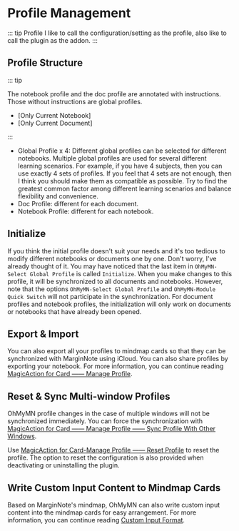 # Profile Management

::: tip Profile
I like to call the configuration/setting as the profile, also like to call the plugin as the addon.
:::


## Profile Structure

::: tip

The notebook profile and the doc profile are annotated with instructions. Those without instructions are global profiles.

- [Only Current Notebook]
- [Only Current Document]

:::

- Global Profile x 4: Different global profiles can be selected for different notebooks. Multiple global profiles are used for several different learning scenarios. For example, if you have 4 subjects, then you can use exactly 4 sets of profiles. If you feel that 4 sets are not enough, then I think you should make them as compatible as possible. Try to find the greatest common factor among different learning scenarios and balance flexibility and convenience.
- Doc Profile: different for each document.
- Notebook Profile: different for each notebook.

## Initialize

If you think the initial profile doesn't suit your needs and it's too tedious to modify different notebooks or documents one by one. Don't worry, I've already thought of it. You may have noticed that the last item in `OhMyMN-Select Global Profile` is called `Initialize`. When you make changes to this profile, it will be synchronized to all documents and notebooks. However, note that the options `OhMyMN-Select Global Profile` and `OhMyMN-Module Quick Switch` will not participate in the synchronization. For document profiles and notebook profiles, the initialization will only work on documents or notebooks that have already been opened.

## Export & Import

You can also export all your profiles to mindmap cards so that they can be synchronized with MarginNote using iCloud. You can also share profiles by exporting your notebook. For more information, you can continue reading [MagicAction for Card —— Manage Profile](modules/magicaction4card#manage-profile).

## Reset & Sync Multi-window Profiles

OhMyMN profile changes in the case of multiple windows will not be synchronized immediately. You can force the synchronization with [MagicAction for Card —— Manage Profile —— Sync Profile With Other Windows](modules/magicaction4card#manage-profile).

Use [MagicAction for Card-Manage Profile —— Reset Profile](modules/magicaction4card#manage-profile) to reset the profile. The option to reset the configuration is also provided when deactivating or uninstalling the plugin.

## Write Custom Input Content to Mindmap Cards

Based on MarginNote's mindmap, OhMyMN can also write custom input content into the mindmap cards for easy arrangement. For more information, you can continue reading [Custom Input Format](custom.md#mnlink).
